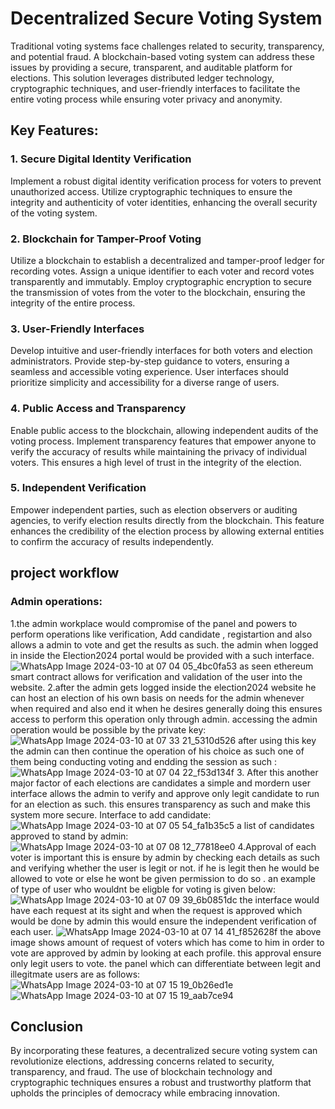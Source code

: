 # Decentralized Secure Voting System

Traditional voting systems face challenges related to security, transparency, and potential fraud. A blockchain-based voting system can address these issues by providing a secure, transparent, and auditable platform for elections. This solution leverages distributed ledger technology, cryptographic techniques, and user-friendly interfaces to facilitate the entire voting process while ensuring voter privacy and anonymity.

## Key Features:

### 1. Secure Digital Identity Verification

Implement a robust digital identity verification process for voters to prevent unauthorized access. Utilize cryptographic techniques to ensure the integrity and authenticity of voter identities, enhancing the overall security of the voting system.

### 2. Blockchain for Tamper-Proof Voting

Utilize a blockchain to establish a decentralized and tamper-proof ledger for recording votes. Assign a unique identifier to each voter and record votes transparently and immutably. Employ cryptographic encryption to secure the transmission of votes from the voter to the blockchain, ensuring the integrity of the entire process.

### 3. User-Friendly Interfaces

Develop intuitive and user-friendly interfaces for both voters and election administrators. Provide step-by-step guidance to voters, ensuring a seamless and accessible voting experience. User interfaces should prioritize simplicity and accessibility for a diverse range of users.

### 4. Public Access and Transparency

Enable public access to the blockchain, allowing independent audits of the voting process. Implement transparency features that empower anyone to verify the accuracy of results while maintaining the privacy of individual voters. This ensures a high level of trust in the integrity of the election.

### 5. Independent Verification

Empower independent parties, such as election observers or auditing agencies, to verify election results directly from the blockchain. This feature enhances the credibility of the election process by allowing external entities to confirm the accuracy of results independently.
## project workflow
   ### Admin  operations:
  1.the admin workplace would compromise of the panel and powers to perform operations like verification, Add candidate , registartion  and also allows a admin to vote and get the results  as such.
     the admin when logged in inside the Election2024 portal would be provided with a such interface.
     ![WhatsApp Image 2024-03-10 at 07 04 05_4bc0fa53](https://github.com/jinit07/Election2024/assets/109467924/f08d8e3f-0b2f-4c24-8839-275c474028dd)
     as seen ethereum smart contract allows for verification and validation of the user into the website.
2.after the admin gets logged inside the election2024 website he  can host an election of his own basis on needs for the admin whenever when required and also end it when he desires generally doing this
     ensures access to perform this operation only  through admin. accessing the admin operation would be possible by the  private key:
     ![WhatsApp Image 2024-03-10 at 07 33 21_5310d526](https://github.com/jinit07/Election2024/assets/109467924/09f95438-c2e0-4e29-82d7-ba69851a37b9)
     after using this key the admin can then continue the operation of his choice as such one of them being conducting voting and endding the session as such :
     ![WhatsApp Image 2024-03-10 at 07 04 22_f53d134f](https://github.com/jinit07/Election2024/assets/109467924/16acdebe-653f-48e6-8fe1-f05592a48332)
3. After this another major factor of each elections are candidates a simple and mordern user interface allows the admin to verify and approve only legit candidate to run for an election as such.
     this ensures transparency as such and make this system more secure.
     Interface to add candidate:
     ![WhatsApp Image 2024-03-10 at 07 05 54_fa1b35c5](https://github.com/jinit07/Election2024/assets/109467924/95873f24-f51b-4e9c-82bb-1b34a3af7693)
     a list of candidates approved to stand  by admin:
     ![WhatsApp Image 2024-03-10 at 07 08 12_77818ee0](https://github.com/jinit07/Election2024/assets/109467924/72342b67-6253-49ef-99b0-72d9d9dcd561)
4.Approval of each voter is important this is ensure by admin by checking each details as such and verifying whether the user is legit or not. if he is legit then  he would be allowed to vote 
     or else he wont be given permission to do so . 
     an example of  type  of user who wouldnt be eligble for voting is given below:
     ![WhatsApp Image 2024-03-10 at 07 09 39_6b0851dc](https://github.com/jinit07/Election2024/assets/109467924/926ae86c-fb98-4d46-a0d8-b9f00c48e8c1)
     the interface would have each  request at its sight and when the request is approved which would be done by admin  this would ensure the  independent verification of each user.
     ![WhatsApp Image 2024-03-10 at 07 14 41_f852628f](https://github.com/jinit07/Election2024/assets/109467924/d0d093ed-19a8-439a-ad3e-845d178095a4)
     the above image shows amount of request of voters which has come to him in order to vote are approved by admin by looking at each profile.
     this approval ensure only legit users to vote. the panel which can differentiate between legit and illegitmate users are as follows:
     ![WhatsApp Image 2024-03-10 at 07 15 19_0b26ed1e](https://github.com/jinit07/Election2024/assets/109467924/7a9e408e-8e4e-4806-8a07-632d27bde4a0)
![WhatsApp Image 2024-03-10 at 07 15 19_aab7ce94](https://github.com/jinit07/Election2024/assets/109467924/5042f041-88be-42fa-8ba8-059ee12b5a3e)

## Conclusion

By incorporating these features, a decentralized secure voting system can revolutionize elections, addressing concerns related to security, transparency, and fraud. The use of blockchain technology and cryptographic techniques ensures a robust and trustworthy platform that upholds the principles of democracy while embracing innovation.
